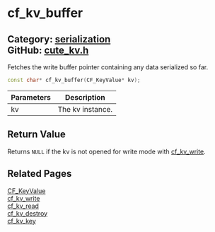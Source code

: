 # cf_kv_buffer

Category: [serialization](https://github.com/RandyGaul/cute_framework/blob/master/docs/api_reference?id=serialization)  
GitHub: [cute_kv.h](https://github.com/RandyGaul/cute_framework/blob/master/include/cute_kv.h)  
---

Fetches the write buffer pointer containing any data serialized so far.

```cpp
const char* cf_kv_buffer(CF_KeyValue* kv);
```

Parameters | Description
--- | ---
kv | The kv instance.

## Return Value

Returns `NULL` if the kv is not opened for write mode with [cf_kv_write](https://github.com/RandyGaul/cute_framework/blob/master/docs/serialization/cf_kv_write.md).

## Related Pages

[CF_KeyValue](https://github.com/RandyGaul/cute_framework/blob/master/docs/serialization/cf_keyvalue.md)  
[cf_kv_write](https://github.com/RandyGaul/cute_framework/blob/master/docs/serialization/cf_kv_write.md)  
[cf_kv_read](https://github.com/RandyGaul/cute_framework/blob/master/docs/serialization/cf_kv_read.md)  
[cf_kv_destroy](https://github.com/RandyGaul/cute_framework/blob/master/docs/serialization/cf_kv_destroy.md)  
[cf_kv_key](https://github.com/RandyGaul/cute_framework/blob/master/docs/serialization/cf_kv_key.md)  
